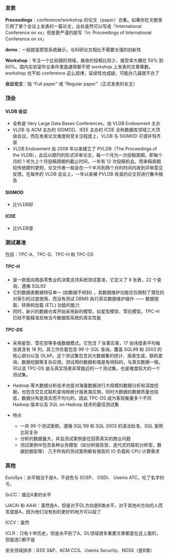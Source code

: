 ### 发表

**Proceedings**：conference/workshop 的论文（paper）合集。如果你在文献里引用了某个会议上发表的一篇论文，出处虽然可以写成『International Conference on xx』但是更严谨的是写『in: Proceedings of International Conference on xx』

**demo**：一般就是原型系统展示，与科研论文相比不需要太强的创新性

**Workshop**：专注一个比较细的领域，接收的投稿比较少，接受率大概在 50% 到 60%。国内实验室毕业条件里面通常都不把 workshop 上发表的文章算数。workshop 也不如 conference 这么规律，延续性也成疑，可能办几届就不办了

**会议论文**：指 “Full paper” 或 “Regular paper”（正式发表的长文）

### 顶会

#### VLDB 会议

- 全称是 Very Large Data Bases Conferences，由 VLDB Endowment 主办
- VLDB 与 ACM 主办的 SIGMOD、IEEE 主办的 ICDE 合称数据库领域三大顶级会议。而在发表论文难度和受关注程度上，VLDB 与 SIGMOD 可谓并驾齐驱
- VLDB Endowment 自 2008 年以来建立了 PVLDB（The Proceedings of the VLDB），此后以期刊的形式评审论文，每一个月为一次投稿周期，即每个月的 1 号为上个月投稿周期的截止时间，一年有 12 次投稿机会。而审稿周期较传统期刊更短，论文作者一般会在一个半月到两个月的时间内收到评审意见反馈。在每年的 VLDB 会议上，一年以来被 PVLDB 收录的论文将进行集中报告

#### SIGMOD

- 比VLDB好

#### ICDE

- 比VLDB差

### 测试基准

包括：TPC-A、TPC-D、TPC-H 和 TPC-DS

##### TPC-H 

- 是一款面向商品零售业的决策支持系统测试基准，它定义了 8 张表，22 个查询，遵循 SQL92
- 它的数据表数据特征单一 (如数据不倾斜) ，其数据维护功能仅仅限制了潜在的对索引的过度使用，而没有测试 DBMS 执行真实数据维护操作 —— 数据提取、转换和加载 (ETL) 功能的能力
- 同时，新兴的数据仓库开始采用新的模型，如星型模型、雪花模型。TPC-H 已经不能精准反映当今数据库系统的真实性能

##### TPC-DS 

- 采用星型、雪花型等多维数据模式。它包含 7 张事实表，17 张纬度表平均每张表含有 18 列。其工作负载包含 99 个 SQL 查询，覆盖 SQL99 和 2003 的核心部分以及 OLAP。这个测试集包含对大数据集的统计、报表生成、联机查询、数据挖掘等复杂应用，测试用的数据和值是有倾斜的，与真实数据一致。可以说 TPC-DS 是与真实场景非常接近的一个测试集，也是难度较大的一个测试集。
- Hadoop 等大数据分析技术也是对海量数据进行大规模的数据分析和深度挖掘，也包含交互式联机查询和统计报表类应用，同时大数据的数据质量也较低，数据分布是真实而不均匀的。因此 TPC-DS 成为客观衡量多个不同 Hadoop 版本以及 SQL on Hadoop 技术的最佳测试集

- 特点
  - 一共 99 个测试案例，遵循 SQL’99 和 SQL 2003 的语法标准，SQL 案例比较复杂
  - 分析的数据量大，并且测试案例是在回答真实的商业问题
  - 测试案例中包含各种业务模型（如分析报告型，迭代式的联机分析型，数据挖掘型等）
    几乎所有的测试案例都有很高的 IO 负载和 CPU 计算需求

### 其他

EuroSys：水平相当于是A，不逊色与 SOSP、 OSDI、 Usenix ATC，吃了名字的亏。

SoCC：接近A类的水平

IJACAI 和 AAAI：虽然是A，但是对于DL方向是B类水平，对于其他AI方向的人而言就是A，因为他们没有别的更好的地方可以投了

ICCV：虽然

ICLR：只有十年历史，但是水平到了A，DL领域很多重要文章都是在这上面的，但是连C都不是

安全领域排序：IEEE S&P、ACM CCS、Usenix Security、NDSS（是B类）